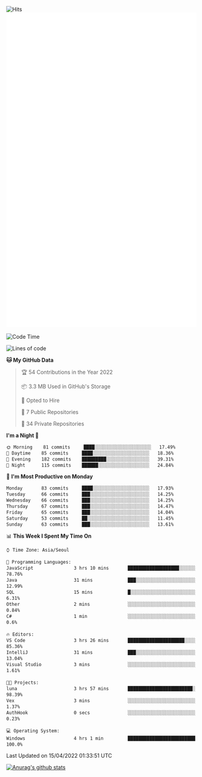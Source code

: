 ![Hits](https://hits.seeyoufarm.com/api/count/incr/badge.svg?url=https%3A%2F%2Fgithub.com%2Fkokose1234&count_bg=%2379C83D&title_bg=%23555555&icon=apple.svg&icon_color=%23E7E7E7&title=hits&edge_flat=false)
<br/>
![Metrics](https://github.com/kokose1234/kokose1234/blob/main/github-metrics.svg)

<!--START_SECTION:waka-->
![Code Time](http://img.shields.io/badge/Code%20Time-620%20hrs%2056%20mins-blue)

![Lines of code](https://img.shields.io/badge/From%20Hello%20World%20I%27ve%20Written-2%20Million%20lines%20of%20code-blue)

**🐱 My GitHub Data** 

> 🏆 54 Contributions in the Year 2022
 > 
> 📦 3.3 MB Used in GitHub's Storage 
 > 
> 💼 Opted to Hire
 > 
> 📜 7 Public Repositories 
 > 
> 🔑 34 Private Repositories  
 > 
**I'm a Night 🦉** 

```text
🌞 Morning    81 commits     ████░░░░░░░░░░░░░░░░░░░░░   17.49% 
🌆 Daytime    85 commits     ████░░░░░░░░░░░░░░░░░░░░░   18.36% 
🌃 Evening    182 commits    █████████░░░░░░░░░░░░░░░░   39.31% 
🌙 Night      115 commits    ██████░░░░░░░░░░░░░░░░░░░   24.84%

```
📅 **I'm Most Productive on Monday** 

```text
Monday       83 commits     ████░░░░░░░░░░░░░░░░░░░░░   17.93% 
Tuesday      66 commits     ███░░░░░░░░░░░░░░░░░░░░░░   14.25% 
Wednesday    66 commits     ███░░░░░░░░░░░░░░░░░░░░░░   14.25% 
Thursday     67 commits     ███░░░░░░░░░░░░░░░░░░░░░░   14.47% 
Friday       65 commits     ███░░░░░░░░░░░░░░░░░░░░░░   14.04% 
Saturday     53 commits     ██░░░░░░░░░░░░░░░░░░░░░░░   11.45% 
Sunday       63 commits     ███░░░░░░░░░░░░░░░░░░░░░░   13.61%

```


📊 **This Week I Spent My Time On** 

```text
⌚︎ Time Zone: Asia/Seoul

💬 Programming Languages: 
JavaScript               3 hrs 10 mins       ███████████████████░░░░░░   78.76% 
Java                     31 mins             ███░░░░░░░░░░░░░░░░░░░░░░   12.99% 
SQL                      15 mins             █░░░░░░░░░░░░░░░░░░░░░░░░   6.31% 
Other                    2 mins              ░░░░░░░░░░░░░░░░░░░░░░░░░   0.84% 
C#                       1 min               ░░░░░░░░░░░░░░░░░░░░░░░░░   0.6%

🔥 Editors: 
VS Code                  3 hrs 26 mins       █████████████████████░░░░   85.36% 
IntelliJ                 31 mins             ███░░░░░░░░░░░░░░░░░░░░░░   13.04% 
Visual Studio            3 mins              ░░░░░░░░░░░░░░░░░░░░░░░░░   1.61%

🐱‍💻 Projects: 
luna                     3 hrs 57 mins       ████████████████████████░   98.39% 
Vex                      3 mins              ░░░░░░░░░░░░░░░░░░░░░░░░░   1.37% 
AuthHook                 0 secs              ░░░░░░░░░░░░░░░░░░░░░░░░░   0.23%

💻 Operating System: 
Windows                  4 hrs 1 min         █████████████████████████   100.0%

```


 Last Updated on 15/04/2022 01:33:51 UTC
<!--END_SECTION:waka-->

[![Anurag's github stats](https://github-readme-stats.vercel.app/api?username=kokose1234&theme=dracula)](https://github.com/anuraghazra/github-readme-stats)



	

